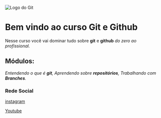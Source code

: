 ![Logo do Git](https://cdn-icons-png.freepik.com/256/6038/6038580.png?uid=R170457521&ga=GA1.1.836500733.1729261099&semt=ais_hybrid)
# Bem vindo ao curso Git e Github
Nesse curso você vai dominar tudo sobre **git** e **github** _do zero ao profissional._ 

## Módulos:
_Entendendo o que é **git**, Aprendendo sobre **repositórios**, Trabalhando com **Branches**._


### Rede Social
 
[instagram](https://instragam.com/sujeitoprogramador)

[Youtube](https://youtube.com/c/sujeitoprogramador)